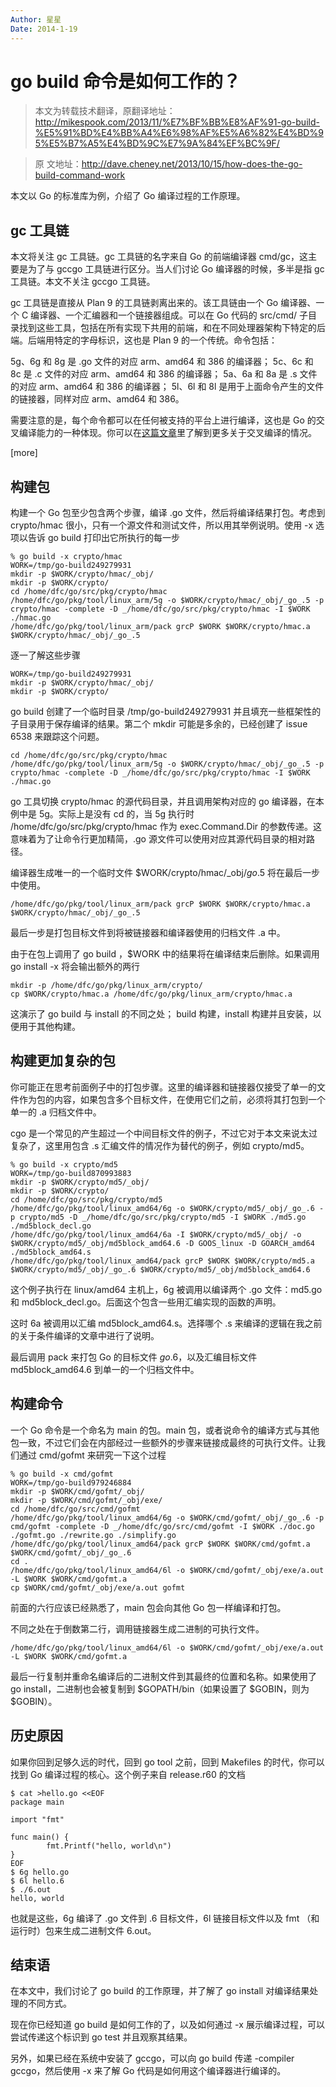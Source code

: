 ```yaml
---
Author: 星星
Date: 2014-1-19
---
```


# go build 命令是如何工作的？

> 本文为转载技术翻译，原翻译地址：http://mikespook.com/2013/11/%E7%BF%BB%E8%AF%91-go-build-%E5%91%BD%E4%BB%A4%E6%98%AF%E5%A6%82%E4%BD%95%E5%B7%A5%E4%BD%9C%E7%9A%84%EF%BC%9F/

> 原
文地址：http://dave.cheney.net/2013/10/15/how-does-the-go-build-command-work

本文以 Go 的标准库为例，介绍了 Go 编译过程的工作原理。

## gc 工具链

本文将关注 gc 工具链。gc 工具链的名字来自 Go 的前端编译器 cmd/gc，这主要是为了与 gccgo 工具链进行区分。当人们讨论 Go 编译器的时候，多半是指 gc 工具链。本文不关注 gccgo 工具链。

gc 工具链是直接从 Plan 9 的工具链剥离出来的。该工具链由一个 Go 编译器、一个 C 编译器、一个汇编器和一个链接器组成。可以在 Go 代码的 src/cmd/ 子目录找到这些工具，包括在所有实现下共用的前端，和在不同处理器架构下特定的后端。后端用特定的字母标识，这也是 Plan 9 的一个传统。命令包括：

5g、6g 和 8g 是 .go 文件的对应 arm、amd64 和 386 的编译器；
5c、6c 和 8c 是 .c 文件的对应 arm、amd64 和 386 的编译器；
5a、6a 和 8a 是 .s 文件的对应 arm、amd64 和 386 的编译器；
5l、6l 和 8l 是用于上面命令产生的文件的链接器，同样对应 arm、amd64 和 386。

需要注意的是，每个命令都可以在任何被支持的平台上进行编译，这也是 Go 的交叉编译能力的一种体现。你可以在[这篇文章](http://dave.cheney.net/2013/07/09/an-introduction-to-cross-compilation-with-go-1-1)里了解到更多关于交叉编译的情况。

[more]
## 构建包

构建一个 Go 包至少包含两个步骤，编译 .go 文件，然后将编译结果打包。考虑到 crypto/hmac 很小，只有一个源文件和测试文件，所以用其举例说明。使用 -x 选项以告诉 go build 打印出它所执行的每一步

	% go build -x crypto/hmac
	WORK=/tmp/go-build249279931
	mkdir -p $WORK/crypto/hmac/_obj/
	mkdir -p $WORK/crypto/
	cd /home/dfc/go/src/pkg/crypto/hmac
	/home/dfc/go/pkg/tool/linux_arm/5g -o $WORK/crypto/hmac/_obj/_go_.5 -p crypto/hmac -complete -D _/home/dfc/go/src/pkg/crypto/hmac -I $WORK ./hmac.go
	/home/dfc/go/pkg/tool/linux_arm/pack grcP $WORK $WORK/crypto/hmac.a $WORK/crypto/hmac/_obj/_go_.5

逐一了解这些步骤

	WORK=/tmp/go-build249279931
	mkdir -p $WORK/crypto/hmac/_obj/
	mkdir -p $WORK/crypto/

go build 创建了一个临时目录 /tmp/go-build249279931 并且填充一些框架性的子目录用于保存编译的结果。第二个 mkdir 可能是多余的，已经创建了 issue 6538 来跟踪这个问题。

	cd /home/dfc/go/src/pkg/crypto/hmac
	/home/dfc/go/pkg/tool/linux_arm/5g -o $WORK/crypto/hmac/_obj/_go_.5 -p crypto/hmac -complete -D _/home/dfc/go/src/pkg/crypto/hmac -I $WORK ./hmac.go

go 工具切换 crypto/hmac 的源代码目录，并且调用架构对应的 go 编译器，在本例中是 5g。实际上是没有 cd 的，当 5g 执行时 /home/dfc/go/src/pkg/crypto/hmac 作为 exec.Command.Dir 的参数传递。这意味着为了让命令行更加精简，.go 源文件可以使用对应其源代码目录的相对路径。

编译器生成唯一的一个临时文件 $WORK/crypto/hmac/_obj/_go_.5 将在最后一步中使用。

	/home/dfc/go/pkg/tool/linux_arm/pack grcP $WORK $WORK/crypto/hmac.a $WORK/crypto/hmac/_obj/_go_.5

最后一步是打包目标文件到将被链接器和编译器使用的归档文件 .a 中。

由于在包上调用了 go build ，$WORK 中的结果将在编译结束后删除。如果调用 go install -x 将会输出额外的两行

	mkdir -p /home/dfc/go/pkg/linux_arm/crypto/
	cp $WORK/crypto/hmac.a /home/dfc/go/pkg/linux_arm/crypto/hmac.a

这演示了 go build 与 install 的不同之处； build 构建，install 构建并且安装，以便用于其他构建。

## 构建更加复杂的包

你可能正在思考前面例子中的打包步骤。这里的编译器和链接器仅接受了单一的文件作为包的内容，如果包含多个目标文件，在使用它们之前，必须将其打包到一个单一的 .a 归档文件中。

cgo 是一个常见的产生超过一个中间目标文件的例子，不过它对于本文来说太过复杂了，这里用包含 .s 汇编文件的情况作为替代的例子，例如 crypto/md5。

	% go build -x crypto/md5
	WORK=/tmp/go-build870993883
	mkdir -p $WORK/crypto/md5/_obj/
	mkdir -p $WORK/crypto/
	cd /home/dfc/go/src/pkg/crypto/md5
	/home/dfc/go/pkg/tool/linux_amd64/6g -o $WORK/crypto/md5/_obj/_go_.6 -p crypto/md5 -D _/home/dfc/go/src/pkg/crypto/md5 -I $WORK ./md5.go ./md5block_decl.go
	/home/dfc/go/pkg/tool/linux_amd64/6a -I $WORK/crypto/md5/_obj/ -o $WORK/crypto/md5/_obj/md5block_amd64.6 -D GOOS_linux -D GOARCH_amd64 ./md5block_amd64.s
	/home/dfc/go/pkg/tool/linux_amd64/pack grcP $WORK $WORK/crypto/md5.a $WORK/crypto/md5/_obj/_go_.6 $WORK/crypto/md5/_obj/md5block_amd64.6

这个例子执行在 linux/amd64 主机上，6g 被调用以编译两个 .go 文件：md5.go 和 md5block_decl.go。后面这个包含一些用汇编实现的函数的声明。

这时 6a 被调用以汇编 md5block_amd64.s。选择哪个 .s 来编译的逻辑在我之前的关于条件编译的文章中进行了说明。

最后调用 pack 来打包 Go 的目标文件 _go_.6，以及汇编目标文件 md5block_amd64.6 到单一的一个归档文件中。

## 构建命令

一个 Go 命令是一个命名为 main 的包。main 包，或者说命令的编译方式与其他包一致，不过它们会在内部经过一些额外的步骤来链接成最终的可执行文件。让我们通过 cmd/gofmt 来研究一下这个过程

	% go build -x cmd/gofmt
	WORK=/tmp/go-build979246884
	mkdir -p $WORK/cmd/gofmt/_obj/
	mkdir -p $WORK/cmd/gofmt/_obj/exe/
	cd /home/dfc/go/src/cmd/gofmt
	/home/dfc/go/pkg/tool/linux_amd64/6g -o $WORK/cmd/gofmt/_obj/_go_.6 -p cmd/gofmt -complete -D _/home/dfc/go/src/cmd/gofmt -I $WORK ./doc.go ./gofmt.go ./rewrite.go ./simplify.go
	/home/dfc/go/pkg/tool/linux_amd64/pack grcP $WORK $WORK/cmd/gofmt.a $WORK/cmd/gofmt/_obj/_go_.6
	cd .
	/home/dfc/go/pkg/tool/linux_amd64/6l -o $WORK/cmd/gofmt/_obj/exe/a.out -L $WORK $WORK/cmd/gofmt.a
	cp $WORK/cmd/gofmt/_obj/exe/a.out gofmt

前面的六行应该已经熟悉了，main 包会向其他 Go 包一样编译和打包。

不同之处在于倒数第二行，调用链接器生成二进制的可执行文件。

	/home/dfc/go/pkg/tool/linux_amd64/6l -o $WORK/cmd/gofmt/_obj/exe/a.out -L $WORK $WORK/cmd/gofmt.a

最后一行复制并重命名编译后的二进制文件到其最终的位置和名称。如果使用了 go install，二进制也会被复制到 $GOPATH/bin（如果设置了 $GOBIN，则为 $GOBIN）。

## 历史原因

如果你回到足够久远的时代，回到 go tool 之前，回到 Makefiles 的时代，你可以找到 Go 编译过程的核心。这个例子来自 release.r60 的文档

	$ cat >hello.go <<EOF
	package main
	
	import "fmt"
	
	func main() {
	        fmt.Printf("hello, world\n")
	}
	EOF
	$ 6g hello.go
	$ 6l hello.6
	$ ./6.out
	hello, world

也就是这些，6g 编译了 .go 文件到 .6 目标文件，6l 链接目标文件以及 fmt （和运行时）包来生成二进制文件 6.out。

## 结束语

在本文中，我们讨论了 go build 的工作原理，并了解了 go install 对编译结果处理的不同方式。

现在你已经知道 go build 是如何工作的了，以及如何通过 -x 展示编译过程，可以尝试传递这个标识到 go test 并且观察其结果。

另外，如果已经在系统中安装了 gccgo，可以向 go build 传递 -compiler gccgo，然后使用 -x 来了解 Go 代码是如何用这个编译器进行编译的。